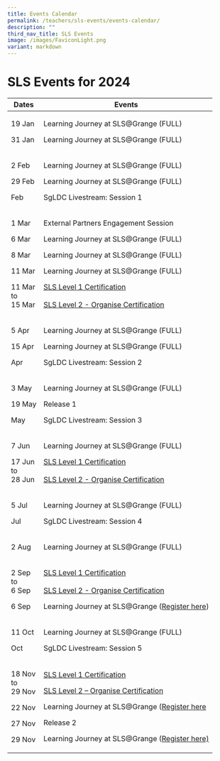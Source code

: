 ```yaml
---
title: Events Calendar
permalink: /teachers/sls-events/events-calendar/
description: ""
third_nav_title: SLS Events
image: /images/FaviconLight.png
variant: markdown
---
```

<h1>SLS Events for 2024</h1>
<table>
    <thead>
        <tr>
            <th>Dates</th>
            <th>Events</th>
        </tr>
    </thead>
    <tbody>
        <tr>
            <!--1st column-->
            <td>
                <p>19 Jan</p>
                <p>31 Jan</p>
            </td>
            <!--2nd column-->
            <td>
                <p>Learning Journey at SLS@Grange (FULL)</p>
                <p>Learning Journey at SLS@Grange (FULL)</p>
            </td>
        </tr>
        <tr>
            <!--1st column-->
            <td>
                <p>2 Feb</p>
                <p>29 Feb</p>
                <p>Feb</p>
            </td>
            <!--2nd column-->
            <td>
                <p>Learning Journey at SLS@Grange (FULL)</p>
                <p>Learning Journey at SLS@Grange (FULL)</p>
                <p>SgLDC Livestream: Session 1</p>
            </td>
        </tr>
        <tr>
            <!--1st column-->
            <td>
                <p>1 Mar</p>
                <p>6 Mar</p>
                <p>8 Mar</p>
                <p>11 Mar</p>
                <p>11 Mar<br>to<br> 15 Mar</p>
            </td>
            <!--2nd column-->
            <td>
                <p>External Partners Engagement Session</p>
                <p>Learning Journey at SLS@Grange (FULL)</p>
                <p>Learning Journey at SLS@Grange (FULL)</p>
                <p>Learning Journey at SLS@Grange (FULL)</p>
                <p><a target="_blank" href="https://go.gov.sg/sls-level1-course">SLS Level 1 Certification</a><br><br><a rel="noopener noreferrer" target="_blank" href="https://go.gov.sg/sls-level2-course-organise">SLS Level 2 - Organise Certification</a></p>
            </td>
        </tr>
        <tr>
            <!--1st column-->
            <td>
                <p>5 Apr</p>
                <p>15 Apr</p>
                <p>Apr</p>
            </td>
            <!--2nd column-->
            <td>
                <p>Learning Journey at SLS@Grange (FULL)</p>
                <p>Learning Journey at SLS@Grange (FULL)</p>
                <p>SgLDC Livestream: Session 2</p>
            </td>
        </tr>
        <tr>
            <!--1st column-->
            <td>
                <p>3 May</p>
                <p>19 May</p>
                <p>May</p>
            </td>
            <!--2nd column-->
            <td>
                <p>Learning Journey at SLS@Grange (FULL)&nbsp;</p>
                <p>Release 1</p>
                <p>SgLDC Livestream: Session 3</p>
            </td>
        </tr>
        <tr>
            <!--1st column-->
            <td>
                <p>7 Jun</p>
                <p>17 Jun<br>to<br> 28 Jun</p>
            </td>
            <td>
                <p>Learning Journey at SLS@Grange (FULL)</p>
                <p><a target="_blank" href="https://go.gov.sg/sls-level1-course">SLS Level 1 Certification</a><br><br><a rel="noopener noreferrer" target="_blank" href="https://go.gov.sg/sls-level2-course-organise">SLS Level 2 - Organise Certification</a></p>
            </td>
        </tr>
        <tr>
            <!--1st column-->
            <td>
                <p>5 Jul</p>
                <p>Jul</p>
            </td>
            <!--2nd column-->
            <td>
                <p>Learning Journey at SLS@Grange (FULL)</p>
                <p>SgLDC Livestream: Session 4</p>
            </td>
        </tr>
        <tr>
            <!--1st column-->
            <td>
                <p>2 Aug</p>
            </td>
            <!--2nd column-->
            <td>
                <p>Learning Journey at SLS@Grange (FULL)</p>
            </td>
        </tr>
        <tr>
            <!--1st column-->
            <td>
                <p>2 Sep<br>to<br> 6 Sep</p>
                <p>6 Sep</p>
            </td>
            <!--2nd column-->
            <td>
                <p><a target="_blank" href="https://go.gov.sg/sls-level1-course">SLS Level 1 Certification</a><br><br><a rel="noopener noreferrer" target="_blank" href="https://go.gov.sg/sls-level2-course-organise">SLS Level 2 - Organise Certification</a></p>
                <p>Learning Journey at SLS@Grange (<a target="_blank" href="https://www.learning.moe.edu.sg/teachers/sls-events/visit-sls-grange/">Register here</a>)</p>
            </td>
        </tr>
        <tr>
            <!--1st column-->
            <td>
                <p>11 Oct</p>
                <p>Oct</p>
            </td>
            <!--2nd column-->
            <td>
                <p>Learning Journey at SLS@Grange (FULL)</p>
                <p>SgLDC Livestream: Session 5</p>
            </td>
        </tr>
        <tr>
            <!--1st column-->
            <td>
                <p>18 Nov<br>to<br> 29 Nov</p>
                <p>22 Nov</p>
                <p>27 Nov</p>
                <p>29 Nov</p>
            </td>
            <!--2nd column-->
            <td>
                <p><a target="_blank" href="https://go.gov.sg/sls-level1-course">SLS Level 1 Certification</a></p>
                <p><a target="_blank" href="https://go.gov.sg/sls-level2-course-organise">SLS Level 2 – Organise Certification</a></p>
                <p>Learning Journey at SLS@Grange (<a target="_blank" href="https://www.learning.moe.edu.sg/teachers/sls-events/visit-sls-grange/">Register here</a></p>
                <p>Release 2</p>
                <p>Learning Journey at SLS@Grange (<a target="_blank" href="https://www.learning.moe.edu.sg/teachers/sls-events/visit-sls-grange/">Register here)</a></p>
            </td>
        </tr>
    </tbody>
</table>